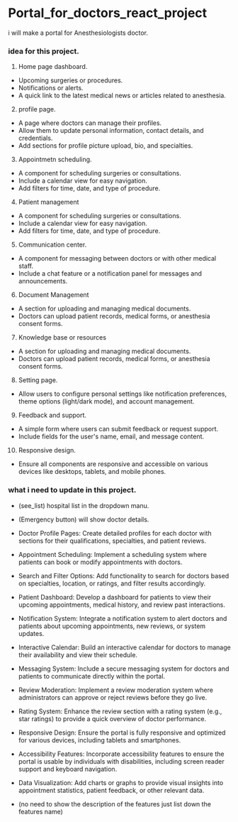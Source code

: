 # Portal_for_doctors_react_project
i will make a portal for Anesthesiologists doctor.

### idea for this project.
1. Home page dashboard.
- Upcoming surgeries or procedures.
- Notifications or alerts.
- A quick link to the latest medical news or articles related to anesthesia.

2. profile page.
- A page where doctors can manage their profiles.
- Allow them to update personal information, contact details, and credentials.
- Add sections for profile picture upload, bio, and specialties. 

3. Appointmetn scheduling.
- A component for scheduling surgeries or consultations.
- Include a calendar view for easy navigation.
- Add filters for time, date, and type of procedure.

4. Patient management
- A component for scheduling surgeries or consultations.
- Include a calendar view for easy navigation.
- Add filters for time, date, and type of procedure.

5. Communication center.
- A component for messaging between doctors or with other medical staff.
- Include a chat feature or a notification panel for messages and announcements.

6. Document Management
- A section for uploading and managing medical documents.
- Doctors can upload patient records, medical forms, or anesthesia consent forms.

7. Knowledge base or resources
- A section for uploading and managing medical documents.
- Doctors can upload patient records, medical forms, or anesthesia consent forms.

8. Setting page.
- Allow users to configure personal settings like notification preferences, theme options (light/dark mode), and account management.

9. Feedback and support.
- A simple form where users can submit feedback or request support.
- Include fields for the user's name, email, and message content.

10. Responsive design.
- Ensure all components are responsive and accessible on various devices like desktops, tablets, and mobile phones.























### what i need to update in this project.
- (see_list) hospital list in the dropdown manu.

- (Emergency button) will show doctor details. 

- Doctor Profile Pages: Create detailed profiles for each doctor with sections for their qualifications, specialties, and patient reviews.

- Appointment Scheduling: Implement a scheduling system where patients can book or modify appointments with doctors.

- Search and Filter Options: Add functionality to search for doctors based on specialties, location, or ratings, and filter results accordingly.

- Patient Dashboard: Develop a dashboard for patients to view their upcoming appointments, medical history, and review past interactions.

- Notification System: Integrate a notification system to alert doctors and patients about upcoming appointments, new reviews, or system updates.

- Interactive Calendar: Build an interactive calendar for doctors to manage their availability and view their schedule.

- Messaging System: Include a secure messaging system for doctors and patients to communicate directly within the portal.

- Review Moderation: Implement a review moderation system where administrators can approve or reject reviews before they go live.

- Rating System: Enhance the review section with a rating system (e.g., star ratings) to provide a quick overview of doctor performance.

- Responsive Design: Ensure the portal is fully responsive and optimized for various devices, including tablets and smartphones.

- Accessibility Features: Incorporate accessibility features to ensure the portal is usable by individuals with disabilities, including screen reader support and keyboard navigation.

- Data Visualization: Add charts or graphs to provide visual insights into appointment statistics, patient feedback, or other relevant data.

- (no need to show the description of the features just list down the features name)